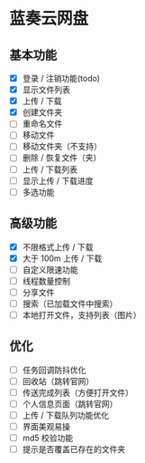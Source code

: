 # 蓝奏云网盘

## 基本功能

- [x] 登录 / 注销功能(todo)
- [x] 显示文件列表
- [x] 上传 / 下载
- [x] 创建文件夹
- [ ] 重命名文件
- [ ] 移动文件
- [ ] 移动文件夹（不支持）
- [ ] 删除 / 恢复文件（夹）
- [ ] 上传 / 下载列表
- [ ] 显示上传 / 下载进度
- [ ] 多选功能

## 高级功能

- [x] 不限格式上传 / 下载
- [x] 大于 100m 上传 / 下载
- [ ] 自定义限速功能
- [ ] 线程数量控制
- [ ] 分享文件
- [ ] 搜索（已加载文件中搜索）
- [ ] 本地打开文件，支持列表（图片）

## 优化

- [ ] 任务回调防抖优化
- [ ] 回收站（跳转官网）
- [ ] 传送完成列表（方便打开文件）
- [ ] 个人信息页面（跳转官网）
- [ ] 上传 / 下载队列功能优化
- [ ] 界面美观易操
- [ ] md5 校验功能
- [ ] 提示是否覆盖已存在的文件夹

